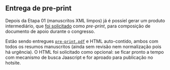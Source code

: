 ## Entrega de pre-print

Depois da Etapa 01 (manuscritos XML limpos) já é possíel gerar um produto intermediário, que [foi solicitado](https://github.com/ppKrauss/SBPqO-2019/issues/5) como *pre-print*, para composição de documento de apoio durante o congresso.

Estão sendo entregues  [`pre-print.pdf`](pre-print.pdf) e HTML auto-contido, ambos com todos os resumos manuscritos (ainda sem revisão nem normalização pois há urgência). O HTML foi solicitado como opcional: se ficar pronto a tempo com mecanismo de busca Jaascript e for aproado para publicação no hotsite.


